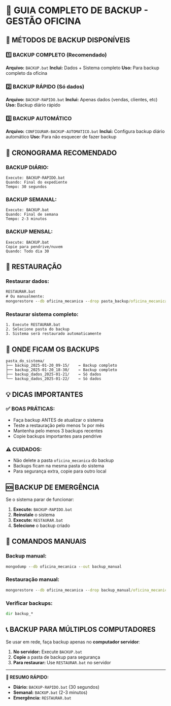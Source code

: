 # 💾 GUIA COMPLETO DE BACKUP - GESTÃO OFICINA

## 🚀 MÉTODOS DE BACKUP DISPONÍVEIS

### 1️⃣ BACKUP COMPLETO (Recomendado)
**Arquivo:** `BACKUP.bat`
**Inclui:** Dados + Sistema completo
**Uso:** Para backup completo da oficina

### 2️⃣ BACKUP RÁPIDO (Só dados) 
**Arquivo:** `BACKUP-RAPIDO.bat`
**Inclui:** Apenas dados (vendas, clientes, etc)
**Uso:** Backup diário rápido

### 3️⃣ BACKUP AUTOMÁTICO
**Arquivo:** `CONFIGURAR-BACKUP-AUTOMATICO.bat`
**Inclui:** Configura backup diário automático
**Uso:** Para não esquecer de fazer backup

## 📅 CRONOGRAMA RECOMENDADO

### BACKUP DIÁRIO:
```
Execute: BACKUP-RAPIDO.bat
Quando: Final do expediente
Tempo: 30 segundos
```

### BACKUP SEMANAL:
```
Execute: BACKUP.bat
Quando: Final de semana  
Tempo: 2-3 minutos
```

### BACKUP MENSAL:
```
Execute: BACKUP.bat
Copie para pendrive/nuvem
Quando: Todo dia 30
```

## 🔄 RESTAURAÇÃO

### Restaurar dados:
```bat
RESTAURAR.bat
# Ou manualmente:
mongorestore --db oficina_mecanica --drop pasta_backup/oficina_mecanica
```

### Restaurar sistema completo:
```
1. Execute RESTAURAR.bat
2. Selecione pasta do backup
3. Sistema será restaurado automaticamente
```

## 📁 ONDE FICAM OS BACKUPS

```
pasta_do_sistema/
├── backup_2025-01-20_09-15/    ← Backup completo
├── backup_2025-01-20_18-30/    ← Backup completo  
├── backup_dados_2025-01-21/    ← Só dados
└── backup_dados_2025-01-22/    ← Só dados
```

## 💡 DICAS IMPORTANTES

### ✅ BOAS PRÁTICAS:
- Faça backup ANTES de atualizar o sistema
- Teste a restauração pelo menos 1x por mês
- Mantenha pelo menos 3 backups recentes
- Copie backups importantes para pendrive

### ⚠️ CUIDADOS:
- Não delete a pasta `oficina_mecanica` do backup
- Backups ficam na mesma pasta do sistema
- Para segurança extra, copie para outro local

## 🆘 BACKUP DE EMERGÊNCIA

Se o sistema parar de funcionar:

1. **Execute:** `BACKUP-RAPIDO.bat`
2. **Reinstale** o sistema
3. **Execute:** `RESTAURAR.bat`
4. **Selecione** o backup criado

## 🔧 COMANDOS MANUAIS

### Backup manual:
```cmd
mongodump --db oficina_mecanica --out backup_manual
```

### Restauração manual:
```cmd  
mongorestore --db oficina_mecanica --drop backup_manual/oficina_mecanica
```

### Verificar backups:
```cmd
dir backup_*
```

## 📞 BACKUP PARA MÚLTIPLOS COMPUTADORES

Se usar em rede, faça backup apenas no **computador servidor**:

1. **No servidor:** Execute `BACKUP.bat`
2. **Copie** a pasta de backup para segurança
3. **Para restaurar:** Use `RESTAURAR.bat` no servidor

---

**🎯 RESUMO RÁPIDO:**
- **Diário:** `BACKUP-RAPIDO.bat` (30 segundos)
- **Semanal:** `BACKUP.bat` (2-3 minutos)  
- **Emergência:** `RESTAURAR.bat`